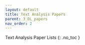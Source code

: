 ```yaml
---
layout: default
title: Text Analysis Papers
parent: 3_DL_papers
nav_order: 2
---
```


 Text Analysis Paper Lists
{: .no_toc }

